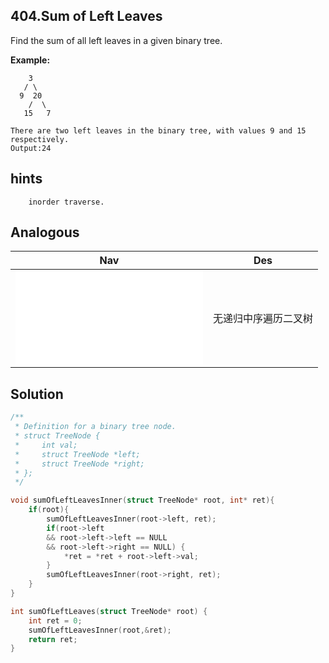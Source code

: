 ## 404.Sum of Left Leaves

Find the sum of all left leaves in a given binary tree.

**Example:**
```
    3
   / \
  9  20
    /  \
   15   7

There are two left leaves in the binary tree, with values 9 and 15 respectively.
Output:24
```

## hints
```
    inorder traverse.
```

## Analogous
|                       Nav                 |                   Des            |
| :----------------------------------------:|:--------------------------------:|
| ![inorderTraversal](../../medium/94/inorderTraversal.md)|无递归中序遍历二叉树|

## Solution
``` c
/**
 * Definition for a binary tree node.
 * struct TreeNode {
 *     int val;
 *     struct TreeNode *left;
 *     struct TreeNode *right;
 * };
 */

void sumOfLeftLeavesInner(struct TreeNode* root, int* ret){
    if(root){
        sumOfLeftLeavesInner(root->left, ret);
        if(root->left
        && root->left->left == NULL
        && root->left->right == NULL) {
            *ret = *ret + root->left->val;
        }
        sumOfLeftLeavesInner(root->right, ret);
    }
}

int sumOfLeftLeaves(struct TreeNode* root) {
    int ret = 0;
    sumOfLeftLeavesInner(root,&ret);
    return ret;
}
```

